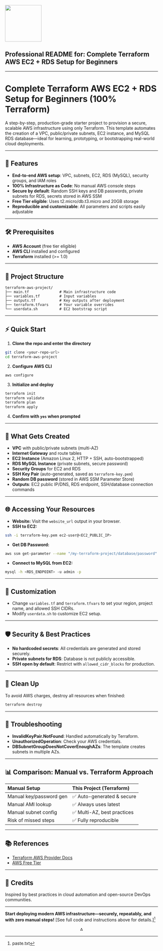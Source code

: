<img src="https://r2cdn.perplexity.ai/pplx-full-logo-primary-dark%402x.png" class="logo" width="120"/>

## Professional README for: Complete Terraform AWS EC2 + RDS Setup for Beginners


---

# Complete Terraform AWS EC2 + RDS Setup for Beginners (100% Terraform)

A step-by-step, production-grade starter project to provision a secure, scalable AWS infrastructure using only Terraform. This template automates the creation of a VPC, public/private subnets, EC2 instance, and MySQL RDS database—ideal for learning, prototyping, or bootstrapping real-world cloud deployments.

---

## 🚀 Features

- **End-to-end AWS setup**: VPC, subnets, EC2, RDS (MySQL), security groups, and IAM roles
- **100% Infrastructure as Code**: No manual AWS console steps
- **Secure by default**: Random SSH keys and DB passwords, private subnets for RDS, secrets stored in AWS SSM
- **Free Tier eligible**: Uses t2.micro/db.t3.micro and 20GB storage
- **Reproducible and customizable**: All parameters and scripts easily adjustable

---

## 🛠️ Prerequisites

- **AWS Account** (free tier eligible)
- **AWS CLI** installed and configured
- **Terraform** installed (>= 1.0)

---

## 📁 Project Structure

```
terraform-aws-project/
├── main.tf              # Main infrastructure code
├── variables.tf         # Input variables
├── outputs.tf           # Key outputs after deployment
├── terraform.tfvars     # Your variable overrides
└── userdata.sh          # EC2 bootstrap script
```


---

## ⚡ Quick Start

1. **Clone the repo and enter the directory**

```bash
git clone <your-repo-url>
cd terraform-aws-project
```

2. **Configure AWS CLI**

```bash
aws configure
```

3. **Initialize and deploy**

```bash
terraform init
terraform validate
terraform plan
terraform apply
```

4. **Confirm with `yes` when prompted**

---

## 🔑 What Gets Created

- **VPC** with public/private subnets (multi-AZ)
- **Internet Gateway** and route tables
- **EC2 Instance** (Amazon Linux 2, HTTP + SSH, auto-bootstrapped)
- **RDS MySQL Instance** (private subnets, secure password)
- **Security Groups** for EC2 and RDS
- **SSH Key Pair** (auto-generated, saved as `terraform-key.pem`)
- **Random DB password** (stored in AWS SSM Parameter Store)
- **Outputs**: EC2 public IP/DNS, RDS endpoint, SSH/database connection commands

---

## 🌐 Accessing Your Resources

- **Website:** Visit the `website_url` output in your browser.
- **SSH to EC2:**

```bash
ssh -i terraform-key.pem ec2-user@<EC2_PUBLIC_IP>
```

- **Get DB Password:**

```bash
aws ssm get-parameter --name "/my-terraform-project/database/password" --with-decryption --query Parameter.Value --output text
```

- **Connect to MySQL from EC2:**

```bash
mysql -h <RDS_ENDPOINT> -u admin -p
```


---

## 🧰 Customization

- Change `variables.tf` and `terraform.tfvars` to set your region, project name, and allowed SSH CIDRs.
- Modify `userdata.sh` to customize EC2 setup.

---

## 🛡️ Security \& Best Practices

- **No hardcoded secrets**: All credentials are generated and stored securely.
- **Private subnets for RDS**: Database is not publicly accessible.
- **SSH open by default**: Restrict with `allowed_cidr_blocks` for production.

---

## 🧹 Clean Up

To avoid AWS charges, destroy all resources when finished:

```bash
terraform destroy
```


---

## 📝 Troubleshooting

- **InvalidKeyPair.NotFound**: Handled automatically by Terraform.
- **UnauthorizedOperation**: Check your AWS credentials.
- **DBSubnetGroupDoesNotCoverEnoughAZs**: The template creates subnets in multiple AZs.

---

## 📊 Comparison: Manual vs. Terraform Approach

| Manual Setup | This Project (Terraform) |
| :-- | :-- |
| Manual key/password gen | ✅ Auto-generated \& secure |
| Manual AMI lookup | ✅ Always uses latest |
| Manual subnet config | ✅ Multi-AZ, best practices |
| Risk of missed steps | ✅ Fully reproducible |


---

## 📚 References

- [Terraform AWS Provider Docs](https://registry.terraform.io/providers/hashicorp/aws/latest/docs)
- [AWS Free Tier](https://aws.amazon.com/free/)

---

## 🙏 Credits

Inspired by best practices in cloud automation and open-source DevOps communities.

---

**Start deploying modern AWS infrastructure—securely, repeatably, and with zero manual steps!**
[See full code and instructions above for details.][^1]

<div style="text-align: center">⁂</div>

[^1]: paste.txt

